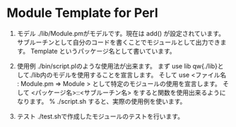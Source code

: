 Module Template for Perl
========================

1. モデル
./lib/Module.pmがモデルです。現在は add() が設定されています。
サブルーチンとして自分のコードを書くことでモジュールとして出力できます。
Template というパッケージ名として書いています。

2. 使用例
./bin/script.plのような使用法が出来ます。
まず use lib qw{./lib}として./lib内のモデルを使用することを宣言します。
そして use <ファイル名 : Module.pm => Module > として特定のモジュールの使用を宣言します。
そして <パッケージ名>::<サブルーチン名> をすると関数を使用出来るようになります。
% ./script.sh すると、実際の使用例を使います。

3. テスト
./test.shで作成したモジュールのテストを行います。

